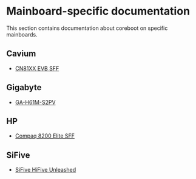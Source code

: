 # Mainboard-specific documentation

This section contains documentation about coreboot on specific mainboards.

## Cavium

- [CN81XX EVB SFF](cavium/cn8100_sff_evb.md)

## Gigabyte

- [GA-H61M-S2PV](gigabyte/ga-h61m-s2pv.md)

## HP

- [Compaq 8200 Elite SFF](hp/compaq_8200_sff.md)

## SiFive

- [SiFive HiFive Unleashed](sifive/hifive-unleashed.md)
